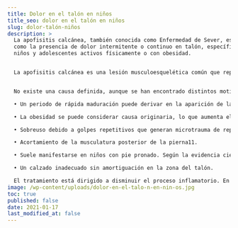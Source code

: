 ```yaml
---
title: Dolor en el talón en niños
title_seo: dolor en el talón en niños
slug: dolor-talón-niños
description: >
  La apofisitis calcánea, también conocida como Enfermedad de Sever, es descrita
  como la presencia de dolor intermitente o continuo en talón, específica en
  niños y adolescentes activos físicamente o con obesidad.


  La apofisitis calcánea es una lesión musculoesquelética común que representa entre el 2 - 16% de las consultas infantiles al podólogo y comprende entre el 16,3% - 22,7% de las lesiones por esfuerzo en niños, generalmente se presenta entre las edades de 8-15 años, pero se ha observado en niños de incluso de 6 años. Aparece de forma unilateral en un 51% de los casos, estando relacionado con el miembro dominante.


  No existe una causa definida, aunque se han encontrado distintos motivos que provocan apofisitis calcánea, entre las que se encuentran:

  •	Un periodo de rápida maduración puede derivar en la aparición de la apofisitis calcánea porque se experimenta un crecimiento acelerado que provoca desequilibrios músculo-tendinosos.

  •	La obesidad se puede considerar causa originaria, lo que aumenta el riesgo de esta afectación.

  •	Sobreuso debido a golpes repetitivos que generan microtrauma de repetición, relacionado con deportes de impacto como saltar o correr.

  •	Acortamiento de la musculatura posterior de la pierna11.

  •	Suele manifestarse en niños con pie pronado. Según la evidencia científica, el 95% de los niños que presentan esta patología, sufren alteraciones biomecánicas.

  •	Un calzado inadecuado sin amortiguación en la zona del talón.

  El tratamiento está dirigido a disminuir el proceso inflamatorio. En clínica del pie López del Amo en Murcia, su podólogo, en primer lugar se debe disminuir la tensión, disminuyendo así el microtrauma de repetición. Esto se lleva a cabo con el uso de ortesis plantares a medida con cazoleta para concentrar la grasa plantar del talón bajo el calcáneo a fin de disminuir las fuerzas de reacción del suelo y consiguiendo una amortiguación de talón o elevación de talón para la eliminar las fuerzas de tensión en el calcáneo. Además de un calzado apropiado, todo esto tiene como objetivo la disminución de impactos, disminuyendo también la sintomatología y el tiempo de recuperación. 
image: /wp-content/uploads/dolor-en-el-talo-n-en-nin-os.jpg
toc: true
published: false
date: 2021-01-17
last_modified_at: false
---
```

